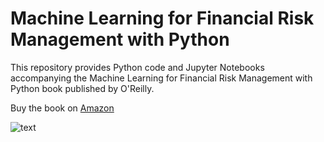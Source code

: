 # Machine Learning for Financial Risk Management with Python

This repository provides Python code and Jupyter Notebooks accompanying the Machine Learning for Financial Risk Management with Python book published by O'Reilly.

Buy the book on [Amazon](https://www.amazon.com/Machine-Learning-Financial-Management-Python/dp/1492085251)

![text](⁨Users/⁨abdullah/⁨Desktop/⁨papers_books/Financial_Risk_ML_book/github_cover⁩.png)
